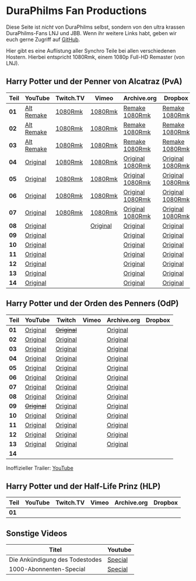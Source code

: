 DuraPhilms Fan Productions
==========================

Diese Seite ist *nicht* von DuraPhilms selbst, sondern von den ultra krassen
DuraPhilms-Fans LNJ und JBB. Wenn ihr weitere Links habt, geben wir euch gerne
Zugriff auf [GitHub](https://github.com/duraphilms/duraphilms.github.io).

Hier gibt es eine Auflistung aller Synchro Teile bei allen verschiedenen Hostern.
Hierbei entspricht 1080Rmk, einem 1080p Full-HD Remaster (von LNJ).

Harry Potter und der Penner von Alcatraz (PvA)
----------------------------------------------

| Teil   | YouTube                         | Twitch.TV       | Vimeo             | Archive.org                           | Dropbox                               |
|--------|---------------------------------|-----------------|-------------------|---------------------------------------|---------------------------------------|
| **01** | [Alt][301y-]<br/>[Remake][301y] | [1080Rmk][301t] | [1080Rmk][301v]   | [Remake][301a-]<br/>[1080Rmk][301a]   | [Remake][301d-]<br/>[1080Rmk][301d]   |
| **02** | [Alt][302y-]<br/>[Remake][302y] | [1080Rmk][302t] | [1080Rmk][302v]   | [Remake][302a-]<br/>[1080Rmk][302a]   | [Remake][302d-]<br/>[1080Rmk][302d]   |
| **03** | [Alt][303y-]<br/>[Remake][303y] | [1080Rmk][303t] | [1080Rmk][303v]   | [Remake][303a-]<br/>[1080Rmk][303a]   | [Remake][303d-]<br/>[1080Rmk][303d]   |
| **04** | [Original][304y]                | [1080Rmk][304t] | [1080Rmk][304v]   | [Original][304a-]<br/>[1080Rmk][304a] | [Original][304d-]<br/>[1080Rmk][304d] |
| **05** | [Original][305y]                | [1080Rmk][305t] | [1080Rmk][305v]   | [Original][305a-]<br/>[1080Rmk][305a] | [Original][305d-]<br/>[1080Rmk][305d] |
| **06** | [Original][306y]                | [1080Rmk][306t] | [1080Rmk][306v]   | [Original][306a-]<br/>[1080Rmk][306a] | [Original][306d-]<br/>[1080Rmk][306d] |
| **07** | [Original][307y]                | [1080Rmk][307t] | [1080Rmk][307v]   | [Original][307a-]<br/>[1080Rmk][307a] | [Original][307d-]<br/>[1080Rmk][307d] |
| **08** | [Original][308y]                |                 | [Original][308v-] | [Original][308a-]                     | [Original][308d-]                     |
| **09** | [Original][309y]                |                 |                   | [Original][309a-]                     | [Original][309d-]                     |
| **10** | [Original][310y]                |                 |                   | [Original][310a-]                     | [Original][310d-]                     |
| **11** | [Original][311y]                |                 |                   | [Original][311a-]                     | [Original][311d-]                     |
| **12** | [Original][312y]                |                 |                   | [Original][312a-]                     | [Original][312d-]                     |
| **13** | [Original][313y]                |                 |                   | [Original][313a-]                     | [Original][313d-]                     |
| **14** | [Original][314y]                |                 |                   | [Original][314a-]                     | [Original][314d-]                     |

[301y-]: https://www.youtube.com/watch?v=Ja7d8DV-lwQ
[302y-]: https://www.youtube.com/watch?v=8bG-5eDXfgY
[303y-]: https://www.youtube.com/watch?v=5e-4pIhhPCw
[301y]: https://www.youtube.com/watch?v=8QPo_diqd8k
[302y]: https://www.youtube.com/watch?v=-h-yviW_xVs
[303y]: https://www.youtube.com/watch?v=2H8SCuHWjdw
[304y]: https://www.youtube.com/watch?v=3GXJpjFtv4o
[305y]: https://www.youtube.com/watch?v=xc_Xa7StPbQ
[306y]: https://www.youtube.com/watch?v=rKM5iXdOxtE
[307y]: https://www.youtube.com/watch?v=yq7WYOOd4sk
[308y]: https://www.youtube.com/watch?v=Pd8EfJ0FQb0
[309y]: https://www.youtube.com/watch?v=4gOStT5d_Nw
[310y]: https://www.youtube.com/watch?v=IJB5G2ZgS40
[311y]: https://www.youtube.com/watch?v=_Bb2YoEspY8
[312y]: https://www.youtube.com/watch?v=8TEXBGAYuN0
[313y]: https://www.youtube.com/watch?v=AB5k0rhiqbc
[314y]: https://www.youtube.com/watch?v=9A7KsljQHSw

[301t]: https://www.twitch.tv/videos/173846718
[302t]: https://www.twitch.tv/videos/224047707
[303t]: https://www.twitch.tv/videos/385542997
[304t]: https://www.twitch.tv/videos/388174461
[305t]: https://www.twitch.tv/videos/155750947
[306t]: https://www.twitch.tv/videos/156787176
[307t]: https://www.twitch.tv/videos/388174548

[301v]: https://vimeo.com/233225334
[302v]: https://vimeo.com/253485162
[303v]: https://vimeo.com/319204895
[304v]: https://vimeo.com/229456126
[305v]: https://vimeo.com/230376294
[306v]: https://vimeo.com/321108665
[307v]: https://vimeo.com/324839845
[308v-]: https://vimeo.com/332203525

[301a-]: https://archive.org/download/HPudPvAT_file_remake/HPudPvA_T_01.mp4
[302a-]: https://archive.org/download/HPudPvAT_file_remake/HPudPvA_T_02.mp4
[303a-]: https://archive.org/download/HPudPvAT_file_remake/HPudPvA_T_03.mp4
[304a-]: https://archive.org/download/HPudPvAT_file_remake/HPudPvA_T_04.mp4
[305a-]: https://archive.org/download/HPudPvAT_file_remake/HPudPvA_T_05.mp4
[306a-]: https://archive.org/download/HPudPvAT_file_remake/HPudPvA_T_06.mp4
[307a-]: https://archive.org/download/HPudPvAT_file_remake/HPudPvA_T_07.mp4
[308a-]: https://archive.org/download/HPudPvAT_file_remake/HPudPvA_T_08.mp4
[309a-]: https://archive.org/download/HPudPvAT_file_remake/HPudPvA_T_09.mp4
[310a-]: https://archive.org/download/HPudPvAT_file_remake/HPudPvA_T_10.mp4
[311a-]: https://archive.org/download/HPudPvAT_file_remake/HPudPvA_T_11.mp4
[312a-]: https://archive.org/download/HPudPvAT_file_remake/HPudPvA_T_12.mp4
[313a-]: https://archive.org/download/HPudPvAT_file_remake/HPudPvA_T_13.mp4
[314a-]: https://archive.org/download/HPudPvAT_file_remake/HPudPvA_T_14.mp4

[301a]: https://archive.org/download/HPudPvA_1080Rmk/HPudPvA_01_1080Rmk.mp4
[302a]: https://archive.org/download/HPudPvA_1080Rmk/HPudPvA_02_1080Rmk.mp4
[303a]: https://archive.org/download/HPudPvA_1080Rmk/HPudPvA_03_1080Rmk.mp4
[304a]: https://archive.org/download/HPudPvA_1080Rmk/HPudPvA_04_1080Rmk.mp4
[305a]: https://archive.org/download/HPudPvA_1080Rmk/HPudPvA_05_1080Rmk.mp4
[306a]: https://archive.org/download/HPudPvA_1080Rmk/HPudPvA_06_1080Rmk.mp4
[307a]: https://archive.org/download/HPudPvA_1080Rmk/HPudPvA_07_1080Rmk.mp4

[301d-]: https://dl.dropboxusercontent.com/s/ca27pxotoceuk8o/HPudPvA_T_1.mp4
[302d-]: https://dl.dropboxusercontent.com/s/7q6qik9g7cmmfkn/HPudPvA_T_2.mp4
[303d-]: https://dl.dropboxusercontent.com/s/bgic83xyixf7dh6/HPudPvA_T_3.mp4
[304d-]: https://dl.dropboxusercontent.com/s/zxnnja6mj3oa6ed/HPudPvA_T_4.mp4
[305d-]: https://dl.dropboxusercontent.com/s/1jv673gvng4lhrb/HPudPvA_T_5.mp4
[306d-]: https://dl.dropboxusercontent.com/s/ybxd6dn4hjixyw2/HPudPvA_T_6.mp4
[307d-]: https://dl.dropboxusercontent.com/s/8k018xjj815s4rv/HPudPvA_T_7.mp4
[308d-]: https://dl.dropboxusercontent.com/s/7ykw783k3i351nv/HPudPvA_T_8.mp4
[309d-]: https://dl.dropboxusercontent.com/s/ezufwyhby40tmh4/HPudPvA_T_9.mp4
[310d-]: https://dl.dropboxusercontent.com/s/sp56a7yfhctt0dx/HPudPvA_T_10.mp4
[311d-]: https://dl.dropboxusercontent.com/s/1dveoib6o7noa17/HPudPvA_T_11.mp4
[312d-]: https://dl.dropboxusercontent.com/s/v9fvz4hcg2lm700/HPudPvA_T_12.mp4
[313d-]: https://dl.dropboxusercontent.com/s/9dmmcsf1v88ymko/HPudPvA_T_13.mp4
[314d-]: https://dl.dropboxusercontent.com/s/fhqqp1rrvvv6p39/HPudPvA_T_14.mp4

[301d]: https://dl.dropboxusercontent.com/s/o9la0a7erwntwxl/HPudPvA_01_1080Rmk.mp4
[302d]: https://dl.dropboxusercontent.com/s/8l0g2v6s4uixpr7/HPudPvA_02_1080Rmk.mp4
[303d]: https://dl.dropboxusercontent.com/s/zda15eebz4ppdim/HPudPvA_03_1080Rmk.mp4
[304d]: https://dl.dropboxusercontent.com/s/pdfekrnsqhzxc08/HPudPvA_04_1080Rmk.mp4
[305d]: https://dl.dropboxusercontent.com/s/giz6oz5tc8mpox4/HPudPvA_05_1080Rmk.mp4
[306d]: https://dl.dropboxusercontent.com/s/zo8ubu4u4picy5k/HPudPvA_06_1080Rmk.mp4
[307d]: https://dl.dropboxusercontent.com/s/ee3jufwopqd9uxn/HPudPvA_07_1080Rmk.mp4

Harry Potter und der Orden des Penners (OdP)
--------------------------------------------

| Teil   | YouTube              | Twitch               | Vimeo | Archive.org      | Dropbox |
|--------|----------------------|----------------------|-------|------------------|---------|
| **01** | [Original][501y]     | [~~Original~~][501t] |       | [Original][501a] |         |
| **02** | [Original][502y]     | [Original][502t]     |       | [Original][502a] |         |
| **03** | [Original][503y]     | [Original][503t]     |       | [Original][503a] |         |
| **04** | [Original][504y]     | [Original][504t]     |       | [Original][504a] |         |
| **05** | [Original][505y]     | [Original][505t]     |       | [Original][505a] |         |
| **06** | [Original][506y]     | [Original][506t]     |       | [Original][506a] |         |
| **07** | [Original][507y]     | [Original][507t]     |       | [Original][507a] |         |
| **08** | [Original][508y]     | [Original][508t]     |       | [Original][508a] |         |
| **09** | [~~Original~~][509y] | [Original][509t]     |       | [Original][509a] |         |
| **10** | [Original][510y]     | [Original][510t]     |       | [Original][510a] |         |
| **11** | [Original][511y]     | [Original][511t]     |       | [Original][511a] |         |
| **12** | [Original][512y]     | [Original][512t]     |       | [Original][512a] |         |
| **13** | [Original][513y]     | [Original][513t]     |       | [Original][513a] |         |
| **14** |                      |                      |       |                  |         |

Inoffizieller Trailer: [YouTube](https://www.youtube.com/watch?v=gemxrCSBlu8)

[501y]: https://youtu.be/4arwkIcTHgs?list=PLOZUMtCVKU0AygY2l4fQ3-RZHSc-L0V5g
[502y]: https://youtu.be/HAVbNybjias?list=PLOZUMtCVKU0AygY2l4fQ3-RZHSc-L0V5g
[503y]: https://youtu.be/2Rn8Fpyt4S0?list=PLOZUMtCVKU0AygY2l4fQ3-RZHSc-L0V5g
[504y]: https://youtu.be/XZWaD4Kutd4?list=PLOZUMtCVKU0AygY2l4fQ3-RZHSc-L0V5g
[505y]: https://youtu.be/Hj0ztszS3EA&list=PLOZUMtCVKU0AygY2l4fQ3-RZHSc-L0V5g
[506y]: https://youtu.be/d7CSBVOaB_4?list=PLOZUMtCVKU0AygY2l4fQ3-RZHSc-L0V5g
[507y]: https://youtu.be/Dd6G60HRaCI?list=PLOZUMtCVKU0AygY2l4fQ3-RZHSc-L0V5g
[508y]: https://youtu.be/LuQmEIbjTFM?list=PLOZUMtCVKU0AygY2l4fQ3-RZHSc-L0V5g
[509y]: https://youtu.be/Mzmszrx_uco&list=PLOZUMtCVKU0AygY2l4fQ3-RZHSc-L0V5g
[510y]: https://youtu.be/IrDY1qGAJGw?list=PLOZUMtCVKU0AygY2l4fQ3-RZHSc-L0V5g
[511y]: https://youtu.be/FHhVIAqBV8U?list=PLOZUMtCVKU0AygY2l4fQ3-RZHSc-L0V5g
[512y]: https://youtu.be/r90wHohn3_A?list=PLOZUMtCVKU0AygY2l4fQ3-RZHSc-L0V5g
[513y]: https://youtu.be/CNqeEqktQHo?list=PLOZUMtCVKU0AygY2l4fQ3-RZHSc-L0V5g

[501t]: https://www.twitch.tv/videos/385699576
[502t]: https://www.twitch.tv/videos/385699605
[503t]: https://www.twitch.tv/videos/385917574
[504t]: https://www.twitch.tv/videos/385699663
[505t]: https://www.twitch.tv/videos/385699696
[506t]: https://www.twitch.tv/videos/385699723
[507t]: https://www.twitch.tv/videos/385699752
[508t]: https://www.twitch.tv/videos/385699782
[509t]: https://www.twitch.tv/videos/385699812
[510t]: https://www.twitch.tv/videos/385699829
[511t]: https://www.twitch.tv/videos/385699853
[512t]: https://www.twitch.tv/videos/385699883
[513t]: https://www.twitch.tv/videos/385916775

[501a]: https://archive.org/download/HPudOdPT_file_remake/HPudOdP_T_01.mp4
[502a]: https://archive.org/download/HPudOdPT_file_remake/HPudOdP_T_02.mp4
[503a]: https://archive.org/download/HPudOdPT_file_remake/HPudOdP_T_03.mp4
[504a]: https://archive.org/download/HPudOdPT_file_remake/HPudOdP_T_04.mp4
[505a]: https://archive.org/download/HPudOdPT_file_remake/HPudOdP_T_05.mp4
[506a]: https://archive.org/download/HPudOdPT_file_remake/HPudOdP_T_06.mp4
[507a]: https://archive.org/download/HPudOdPT_file_remake/HPudOdP_T_07.mp4
[508a]: https://archive.org/download/HPudOdPT_file_remake/HPudOdP_T_08.mp4
[509a]: https://archive.org/download/HPudOdPT_file_remake/HPudOdP_T_09.mp4
[510a]: https://archive.org/download/HPudOdPT_file_remake/HPudOdP_T_10.mp4
[511a]: https://archive.org/download/HPudOdPT_file_remake/HPudOdP_T_11.mp4
[512a]: https://archive.org/download/HPudOdPT_file_remake/HPudOdP_T_12.mp4
[513a]: https://archive.org/download/HPudOdPT_file_remake/HPudOdP_T_13.mp4

Harry Potter und der Half-Life Prinz (HLP)
------------------------------------------

| Teil   | YouTube  | Twitch.TV | Vimeo | Archive.org | Dropbox |
|--------|----------|-----------|-------|-------------|---------|
| **01** |          |           |       |             |         |


Sonstige Videos
---------------

| Titel | Youtube |
|-------|---------|
| Die Ankündigung des Todestodes |  [Special](https://youtu.be/uw76l0VnoL0) |
| 1000-Abonnenten-Special | [Special](https://youtu.be/ARcpujeMOog) |
